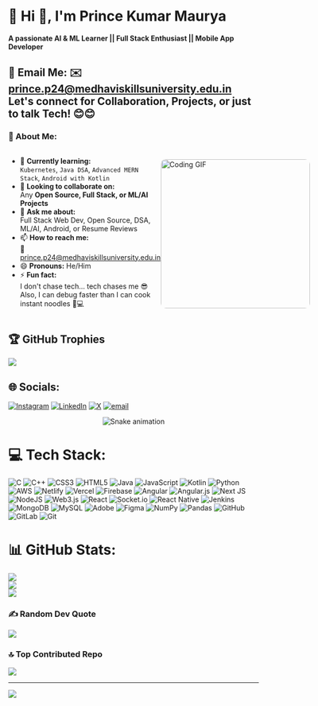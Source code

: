 # 💫 Hi 👋, I'm Prince Kumar Maurya  
**A passionate AI & ML Learner || Full Stack Enthusiast || Mobile App Developer**

📧 **Email Me:** ✉️ [prince.p24@medhaviskillsuniversity.edu.in](mailto:prince.p24@medhaviskillsuniversity.edu.in)  
Let's connect for **Collaboration, Projects, or just to talk Tech!** 😊😊
---
### 🚀 About Me:
<div style="display: flex; align-items: center; justify-content: space-between;">
<div>
 
- 🌱 **Currently learning:**  
  `Kubernetes`, `Java DSA`, `Advanced MERN Stack`, `Android with Kotlin`  
- 👯 **Looking to collaborate on:**  
  Any **Open Source, Full Stack, or ML/AI Projects**  
- 💬 **Ask me about:**  
  Full Stack Web Dev, Open Source, DSA, ML/AI, Android, or Resume Reviews  
- 📫 **How to reach me:**  
  📩 [prince.p24@medhaviskillsuniversity.edu.in](mailto:prince.p24@medhaviskillsuniversity.edu.in)  
- 😄 **Pronouns:** He/Him  
- ⚡ **Fun fact:**  
  I don't chase tech… tech chases me 😎  
  Also, I can debug faster than I can cook instant noodles 🍜💻  

</div>

<img src="https://media.giphy.com/media/qgQUggAC3Pfv687qPC/giphy.gif" alt="Coding GIF" width="300" style="border-radius:10px;"/>

</div>


## 🏆 GitHub Trophies
![](https://github-profile-trophy.vercel.app/?username=alwaysprince05&theme=radical&no-frame=false&no-bg=true&margin-w=4)

  
## 🌐 Socials:
[![Instagram](https://img.shields.io/badge/Instagram-%23E4405F.svg?logo=Instagram&logoColor=white)](https://instagram.com/alwaysprince05e) [![LinkedIn](https://img.shields.io/badge/LinkedIn-%230077B5.svg?logo=linkedin&logoColor=white)](https://linkedin.com/in/https://www.linkedin.com/in/prince-kr-maurya-67a41128b/) [![X](https://img.shields.io/badge/X-black.svg?logo=X&logoColor=white)](https://x.com/alwaysprince05e) [![email](https://img.shields.io/badge/Email-D14836?logo=gmail&logoColor=white)](mailto:prince.p24@medhaviskillsuniversity.edu.in) 


<!-- Snake Game Repo View -->

<div align="center">
  <img src="https://profile-readme-generator.com/assets/snake.svg" alt="Snake animation" />
</div>


# 💻 Tech Stack:
![C](https://img.shields.io/badge/c-%2300599C.svg?style=for-the-badge&logo=c&logoColor=white) ![C++](https://img.shields.io/badge/c++-%2300599C.svg?style=for-the-badge&logo=c%2B%2B&logoColor=white) ![CSS3](https://img.shields.io/badge/css3-%231572B6.svg?style=for-the-badge&logo=css3&logoColor=white) ![HTML5](https://img.shields.io/badge/html5-%23E34F26.svg?style=for-the-badge&logo=html5&logoColor=white) ![Java](https://img.shields.io/badge/java-%23ED8B00.svg?style=for-the-badge&logo=openjdk&logoColor=white) ![JavaScript](https://img.shields.io/badge/javascript-%23323330.svg?style=for-the-badge&logo=javascript&logoColor=%23F7DF1E) ![Kotlin](https://img.shields.io/badge/kotlin-%237F52FF.svg?style=for-the-badge&logo=kotlin&logoColor=white) ![Python](https://img.shields.io/badge/python-3670A0?style=for-the-badge&logo=python&logoColor=ffdd54) ![AWS](https://img.shields.io/badge/AWS-%23FF9900.svg?style=for-the-badge&logo=amazon-aws&logoColor=white) ![Netlify](https://img.shields.io/badge/netlify-%23000000.svg?style=for-the-badge&logo=netlify&logoColor=#00C7B7) ![Vercel](https://img.shields.io/badge/vercel-%23000000.svg?style=for-the-badge&logo=vercel&logoColor=white) ![Firebase](https://img.shields.io/badge/firebase-%23039BE5.svg?style=for-the-badge&logo=firebase) ![Angular](https://img.shields.io/badge/angular-%23DD0031.svg?style=for-the-badge&logo=angular&logoColor=white) ![Angular.js](https://img.shields.io/badge/angular.js-%23E23237.svg?style=for-the-badge&logo=angularjs&logoColor=white) ![Next JS](https://img.shields.io/badge/Next-black?style=for-the-badge&logo=next.js&logoColor=white) ![NodeJS](https://img.shields.io/badge/node.js-6DA55F?style=for-the-badge&logo=node.js&logoColor=white) ![Web3.js](https://img.shields.io/badge/web3.js-F16822?style=for-the-badge&logo=web3.js&logoColor=white) ![React](https://img.shields.io/badge/react-%2320232a.svg?style=for-the-badge&logo=react&logoColor=%2361DAFB) ![Socket.io](https://img.shields.io/badge/Socket.io-black?style=for-the-badge&logo=socket.io&badgeColor=010101) ![React Native](https://img.shields.io/badge/react_native-%2320232a.svg?style=for-the-badge&logo=react&logoColor=%2361DAFB) ![Jenkins](https://img.shields.io/badge/jenkins-%232C5263.svg?style=for-the-badge&logo=jenkins&logoColor=white) ![MongoDB](https://img.shields.io/badge/MongoDB-%234ea94b.svg?style=for-the-badge&logo=mongodb&logoColor=white) ![MySQL](https://img.shields.io/badge/mysql-4479A1.svg?style=for-the-badge&logo=mysql&logoColor=white) ![Adobe](https://img.shields.io/badge/adobe-%23FF0000.svg?style=for-the-badge&logo=adobe&logoColor=white) ![Figma](https://img.shields.io/badge/figma-%23F24E1E.svg?style=for-the-badge&logo=figma&logoColor=white) ![NumPy](https://img.shields.io/badge/numpy-%23013243.svg?style=for-the-badge&logo=numpy&logoColor=white) ![Pandas](https://img.shields.io/badge/pandas-%23150458.svg?style=for-the-badge&logo=pandas&logoColor=white) ![GitHub](https://img.shields.io/badge/github-%23121011.svg?style=for-the-badge&logo=github&logoColor=white) ![GitLab](https://img.shields.io/badge/gitlab-%23181717.svg?style=for-the-badge&logo=gitlab&logoColor=white) ![Git](https://img.shields.io/badge/git-%23F05033.svg?style=for-the-badge&logo=git&logoColor=white)


# 📊 GitHub Stats:
![](https://github-readme-stats.vercel.app/api?username=alwaysprince05&theme=dark&hide_border=false&include_all_commits=true&count_private=false)<br/>
![](https://nirzak-streak-stats.vercel.app/?user=alwaysprince05&theme=dark&hide_border=false)<br/>
![](https://github-readme-stats.vercel.app/api/top-langs/?username=alwaysprince05&theme=dark&hide_border=false&include_all_commits=true&count_private=false&layout=compact)


### ✍️ Random Dev Quote
![](https://quotes-github-readme.vercel.app/api?type=horizontal&theme=radical)


### 🔝 Top Contributed Repo
![](https://github-contributor-stats.vercel.app/api?username=alwaysprince05&limit=5&theme=dark&combine_all_yearly_contributions=true)


---
[![](https://visitcount.itsvg.in/api?id=alwaysprince05&icon=0&color=0)](https://visitcount.itsvg.in)

<!-- Proudly created with GPRM ( https://gprm.itsvg.in ) -->
